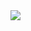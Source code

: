 <img src="https://capsule-render.vercel.app/api?type=wave&color=NB0499&height=200&section=header&text=middle_project&fontSize=50" />
